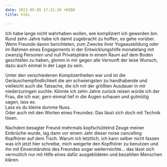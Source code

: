 ```yaml
---
date: 2022-05-05 17:21:10 +0200
title: hibi

---
```

Ich habe lange nicht wahrhaben wollen, wie kompliziert ich geworden bin. Rund zehn Jahre habe ich damit zugebracht zu hoffen, es gehe vorüber. Wenn Freunde davon berichteten, zum Zwecke ihrer Yogaausbildung oder im Rahmen eines Engagements in der Entwicklungshilfe monatelang mit zwanzig Personen und null Privatsphäre in einem Raum auf dem Boden geschlafen zu haben, glomm in mir gegen alle Vernunft der leise Wunsch, dazu auch einmal in der Lage zu sein. 

Unter den verschiedenen Komplizertheiten war und ist die Geräuschempfindlichkeit die am schwierigsten zu handhabende und vielleicht auch die Tatsache, die ich mit der größten Ausdauer in mir niederzuringen suchte. Könnte ich zehn Jahre zurück reisen würde ich der Frau, die ich war, gern einmal tief in die Augen schauen und gutmütig sagen, lass es.   
Lass es du kleine dumme Nuss.  
Oder auch mit den Worten eines Freundes: Das lässt sich doch mit Technik lösen.

Nachdem besagter Freund mehrmals kopfschüttelnd Zeuge meiner Einbrüche wurde, lag dann vor einem Jahr dieser noise cancelling Kopfhörer auf dem Tisch. Warum ich letztlich, ich kann selber nicht fassen was ich jetzt hier schreibe, mich weigerte den Kopfhörer zu benutzen und ihn mit Einverständnis des Freundes sogar weiterreichte... das lässt sich vermutlich nur mit Hilfe eines dafür ausgebildeten und bezahlten Menschen klären.
